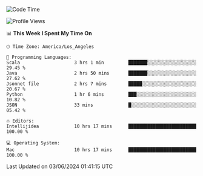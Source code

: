 <!--START_SECTION:waka-->
![Code Time](http://img.shields.io/badge/Code%20Time-1%2C032%20hrs%202%20mins-blue)

![Profile Views](http://img.shields.io/badge/Profile%20Views-0-blue)

📊 **This Week I Spent My Time On** 

```text
🕑︎ Time Zone: America/Los_Angeles

💬 Programming Languages: 
Scala                    3 hrs 1 min         ███████░░░░░░░░░░░░░░░░░░   29.45 % 
Java                     2 hrs 50 mins       ███████░░░░░░░░░░░░░░░░░░   27.62 % 
Jsonnet file             2 hrs 7 mins        █████░░░░░░░░░░░░░░░░░░░░   20.67 % 
Python                   1 hr 6 mins         ███░░░░░░░░░░░░░░░░░░░░░░   10.82 % 
JSON                     33 mins             █░░░░░░░░░░░░░░░░░░░░░░░░   05.42 % 

🔥 Editors: 
Intellijidea             10 hrs 17 mins      █████████████████████████   100.00 % 

💻 Operating System: 
Mac                      10 hrs 17 mins      █████████████████████████   100.00 % 
```


 Last Updated on 03/06/2024 01:41:15 UTC
<!--END_SECTION:waka-->
